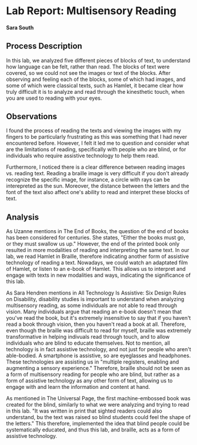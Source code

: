 # Lab Report: Multisensory Reading

#### Sara South

## Process Description

In this lab, we analyzed five different pieces of blocks of text, to understand how language can be felt, rather than read. The blocks of text were covered, so we could not see the images or text of the blocks. After observing and feeling each of the blocks, some of which had images, and some of which were classical texts, such as Hamlet, it became clear how truly difficult it is to analyze and read through the kinesthetic touch, when you are used to reading with your eyes.

## Observations

I found the process of reading the texts and viewing the images with my fingers to be particularly frustrating as this was something that I had never encountered before. However, I felt it led me to question and consider what are the limitations of reading, specifically with people who are blind, or for individuals who require assistive technology to help them read. 

Furthermore, I noticed there is a clear difference between reading images vs. reading text. Reading a braille image is very difficult if you don't already recognize the specific image, for instance, a circle with rays can be interepreted as the sun. Moreover, the distance between the letters and the font of the text also affect one's ability to read and interpret these blocks of text. 


## Analysis

 
As Uzanne mentions in The End of Books, the question of the end of books has been considered for centuries. She states, "Either the books must go, or they must swallow us up." However, the end of the printed book only resulted in more modalities of reading and interpreting the same text. In our lab, we read Hamlet in Braille, therefore indicating another form of assistive technology of reading a text. Nowadays, we could watch an adaptated film of Hamlet, or listen to an e-book of Hamlet. This allows us to interpret and engage with texts in new modalities and ways, indicating the significance of this lab.


As Sara Hendren mentions in All Technology Is Assistive: Six Design Rules on Disability, disability studies is important to understand when analyzing multisensory reading, as some individuals are not able to read through vision. Many individuals argue that reading an e-book doesn't mean that you've read the book, but it's extremely insensitive to say that if you haven't read a book through vision, then you haven't read a book at all. Therefore, even though the braille was difficult to read for myself, braille was extremely transformative in helping indivuals read through touch, and to allow individuals who are blind to educate themselves. Not to mention, all technology is in fact assistive technology, and not just for people who aren't able-bodied. A smartphone is assistive, so are eyeglasses and headphones. These technologies are assisting us in "multiple registers, enabling and augmenting a sensory experience." Therefore, braille should not be seen as a form of multisensory reading for people who are blind, but rather as a form of assistive technology as any other form of text, allowing us to engage with and learn the information and content at hand.


As mentioned in The Universal Page, the first machine-embossed book was created for the blind, similarly to what we were analyzing and trying to read in this lab. "It was written in print that sighted readers could also understand, bu the text was raised so blind students could feel the shape of the letters." This therefore, implemented the idea that blind people could be systematically educated, and thus this lab, and braille, acts as a form of assistive technology. 